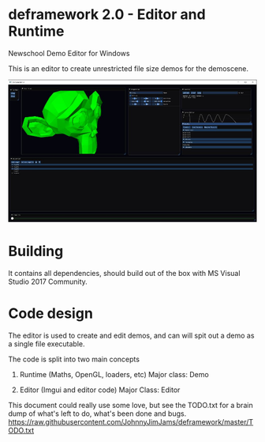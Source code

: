# deframework 2.0 - Editor and Runtime
Newschool Demo Editor for Windows

This is an editor to create unrestricted file size demos for the demoscene.

![alt text](https://github.com/JohnnyJimJams/deframework/blob/master/deframework.jpg)

# Building

It contains all dependencies, should build out of the box with MS Visual Studio 2017 Community.

# Code design

The editor is used to create and edit demos, and can will spit out a demo as a single file executable.

The code is split into two main concepts

1) Runtime (Maths, OpenGL, loaders, etc)
   Major class: Demo

2) Editor (Imgui and editor code)
   Major Class: Editor

This document could really use some love, but see the TODO.txt for a brain dump of what's left to do, what's been done and bugs.
https://raw.githubusercontent.com/JohnnyJimJams/deframework/master/TODO.txt


